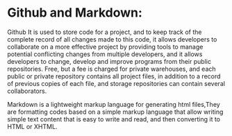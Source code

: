 
# Github and Markdown:

Github It is used to store code for a project, and to keep track of the complete record of all changes made to this code, it allows developers to collaborate on a more effective project by providing tools to manage potential conflicting changes from multiple developers, and it allows developers to change, develop and improve programs from their public repositories. Free, but a fee is charged for private warehouses, and each public or private repository contains all project files, in addition to a record of previous copies of each file, and storage repositories can contain several collaborators.

Markdown is a lightweight markup language for generating html files,They are formatting codes based on a simple markup language that allow writing simple text content that is easy to write and read, and then converting it to HTML or XHTML.